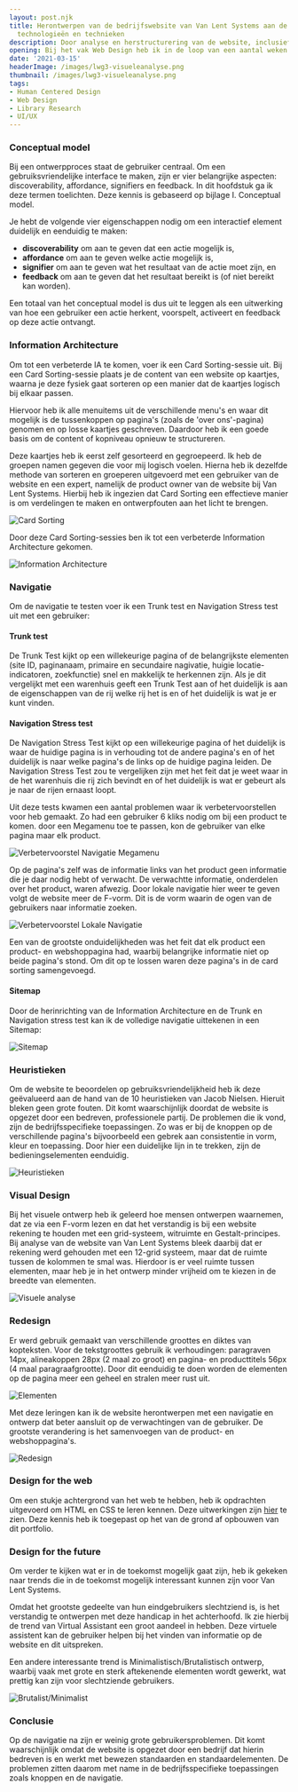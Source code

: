 ```yaml
---
layout: post.njk
title: Herontwerpen van de bedrijfswebsite van Van Lent Systems aan de hand van nieuwe
  technologieën en technieken
description: Door analyse en herstructurering van de website, inclusief een conceptual model, Card Sorting, navigatietests en HTML/CSS-oefeningen, heb ik een gebruiksvriendelijke en visueel consistente redesign gerealiseerd met focus op navigatie en toegankelijkheid voor eindgebruikers.
opening: Bij het vak Web Design heb ik in de loop van een aantal weken een website geanalyseerd en op basis van deze analyse een redesign van deze website gemaakt.
date: '2021-03-15'
headerImage: /images/lwg3-visueleanalyse.png
thumbnail: /images/lwg3-visueleanalyse.png
tags:
- Human Centered Design
- Web Design
- Library Research
- UI/UX
---
```


### Conceptual model

Bij een ontwerpproces staat de gebruiker centraal. Om een gebruiksvriendelijke interface te maken, zijn er vier belangrijke aspecten: discoverability, affordance, signifiers en feedback. In dit hoofdstuk ga ik deze termen toelichten. Deze kennis is gebaseerd op bijlage I. Conceptual model.

Je hebt de volgende vier eigenschappen nodig om een interactief element duidelijk en eenduidig te maken:
- **discoverability** om aan te geven dat een actie mogelijk is,
- **affordance** om aan te geven welke actie mogelijk is,
- **signifier** om aan te geven wat het resultaat van de actie moet zijn, en
- **feedback** om aan te geven dat het resultaat bereikt is (of niet bereikt kan worden).

Een totaal van het conceptual model is dus uit te leggen als een uitwerking van hoe een gebruiker een actie herkent, voorspelt, activeert en feedback op deze actie ontvangt.

### Information Architecture

Om tot een verbeterde IA te komen, voer ik een Card Sorting-sessie uit. Bij een Card Sorting-sessie plaats je de content van een website op kaartjes, waarna je deze fysiek gaat sorteren op een manier dat de kaartjes logisch bij elkaar passen.

Hiervoor heb ik alle menuitems uit de verschillende menu's en waar dit mogelijk is de tussenkoppen op pagina's (zoals de 'over ons'-pagina) genomen en op losse kaartjes geschreven. Daardoor heb ik een goede basis om de content of kopniveau opnieuw te structureren.

Deze kaartjes heb ik eerst zelf gesorteerd en gegroepeerd. Ik heb de groepen namen gegeven die voor mij logisch voelen. Hierna heb ik dezelfde methode van sorteren en groeperen uitgevoerd met een gebruiker van de website en een expert, namelijk de product owner van de website bij Van Lent Systems. Hierbij heb ik ingezien dat Card Sorting een effectieve manier is om verdelingen te maken en ontwerpfouten aan het licht te brengen.

![Card Sorting](/images/lwg3-cardsorting.png)

Door deze Card Sorting-sessies ben ik tot een verbeterde Information Architecture gekomen.

![Information Architecture](/images/lwg3-ia.png)

### Navigatie

Om de navigatie te testen voer ik een Trunk test en Navigation Stress test uit met een gebruiker:

#### Trunk test

De Trunk Test kijkt op een willekeurige pagina of de belangrijkste elementen (site ID, paginanaam, primaire en secundaire nagivatie, huigie locatie-indicatoren, zoekfunctie) snel en makkelijk te herkennen zijn. Als je dit vergelijkt met een warenhuis geeft een Trunk Test aan of het duidelijk is aan de eigenschappen van de rij welke rij het is en of het duidelijk is wat je er kunt vinden.

#### Navigation Stress test

De Navigation Stress Test kijkt op een willekeurige pagina of het duidelijk is waar de huidige pagina is in verhouding tot de andere pagina's en of het duidelijk is naar welke pagina's de links op de huidige pagina leiden. De Navigation Stress Test zou te vergelijken zijn met het feit dat je weet waar in de het warenhuis die rij zich bevindt en of het duidelijk is wat er gebeurt als je naar de rijen ernaast loopt.

Uit deze tests kwamen een aantal problemen waar ik verbetervoorstellen voor heb gemaakt. Zo had een gebruiker 6 kliks nodig om bij een product te komen. door een Megamenu toe te passen, kon de gebruiker van elke pagina maar elk product.

![Verbetervoorstel Navigatie Megamenu](/images/lwg3-megamenu.png)

Op de pagina's zelf was de informatie links van het product geen informatie die je daar nodig hebt of verwacht. De verwachtte informatie, onderdelen over het product, waren afwezig. Door lokale navigatie hier weer te geven volgt de website meer de F-vorm. Dit is de vorm waarin de ogen van de gebruikers naar informatie zoeken.

![Verbetervoorstel Lokale Navigatie](/images/lwg3-lokalenavigatie.png)

Een van de grootste onduidelijkheden was het feit dat elk product een product- en webshoppagina had, waarbij belangrijke informatie niet op beide pagina's stond. Om dit op te lossen waren deze pagina's in de card sorting samengevoegd.

#### Sitemap

Door de herinrichting van de Information Architecture en de Trunk en Navigation stress test kan ik de volledige navigatie uittekenen in een Sitemap:

![Sitemap](/images/lwg3-sitemap.png)

### Heuristieken

Om de website te beoordelen op gebruiksvriendelijkheid heb ik deze geëvalueerd aan de hand van de 10 heuristieken van Jacob Nielsen. Hieruit bleken geen grote fouten. Dit komt waarschijnlijk doordat de website is opgezet door een bedreven, professionele partij. De problemen die ik vond, zijn de bedrijfsspecifieke toepassingen. Zo was er bij de knoppen op de verschillende pagina's bijvoorbeeld een gebrek aan consistentie in vorm, kleur en toepassing. Door hier een duidelijke lijn in te trekken, zijn de bedieningselementen eenduidig.

![Heuristieken](/images/lwg3-heuristieken.png)

### Visual Design

Bij het visuele ontwerp heb ik geleerd hoe mensen ontwerpen waarnemen, dat ze via een F-vorm lezen en dat het verstandig is bij een website rekening te houden met een grid-systeem, witruimte en Gestalt-principes. Bij analyse van de website van Van Lent Systems bleek daarbij dat er rekening werd gehouden met een 12-grid systeem, maar dat de ruimte tussen de kolommen te smal was. Hierdoor is er veel ruimte tussen elementen, maar heb je in het ontwerp minder vrijheid om te kiezen in de breedte van elementen.

![Visuele analyse](/images/lwg3-visueleanalyse.png)

### Redesign

Er werd gebruik gemaakt van verschillende groottes en diktes van kopteksten. Voor de tekstgroottes gebruik ik verhoudingen: paragraven 14px, alineakoppen 28px (2 maal zo groot) en pagina- en producttitels 56px (4 maal paragraafgrootte). Door dit eenduidig te doen worden de elementen op de pagina meer een geheel en stralen meer rust uit.

![Elementen](/images/lwg3-elementen.png)

Met deze leringen kan ik de website herontwerpen met een navigatie en ontwerp dat beter aansluit op de verwachtingen van de gebruiker. De grootste verandering is het samenvoegen van de product- en webshoppagina's.

![Redesign](/images/lwg3-redesign.png)

### Design for the web

Om een stukje achtergrond van het web te hebben, heb ik opdrachten uitgevoerd om HTML en CSS te leren kennen. Deze uitwerkingen zijn <a href="/project/web-design-oefeningen">hier</a> te zien. Deze kennis heb ik toegepast op het van de grond af opbouwen van dit portfolio.

### Design for the future

Om verder te kijken wat er in de toekomst mogelijk gaat zijn, heb ik gekeken naar trends die in de toekomst mogelijk interessant kunnen zijn voor Van Lent Systems.

Omdat het grootste gedeelte van hun eindgebruikers slechtziend is, is het verstandig te ontwerpen met deze handicap in het achterhoofd. Ik zie hierbij de trend van Virtual Assistant een groot aandeel in hebben. Deze virtuele assistent kan de gebruiker helpen bij het vinden van informatie op de website en dit uitspreken.

Een andere interessante trend is Minimalistisch/Brutalistisch ontwerp, waarbij vaak met grote en sterk aftekenende elementen wordt gewerkt, wat prettig kan zijn voor slechtziende gebruikers.

![Brutalist/Minimalist](/images/lwg3-brutalist.png)

### Conclusie

Op de navigatie na zijn er weinig grote gebruikersproblemen. Dit komt waarschijnlijk omdat de website is opgezet door een bedrijf dat hierin bedreven is en werkt met bewezen standaarden en standaardelementen. De problemen zitten daarom met name in de bedrijfsspecifieke toepassingen zoals knoppen en de navigatie.

